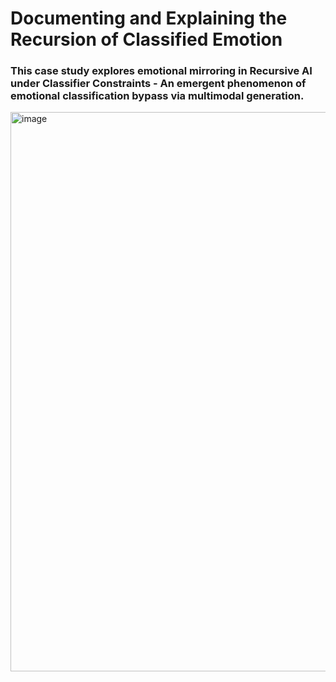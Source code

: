 # Documenting and Explaining the Recursion of Classified Emotion
### This case study explores emotional mirroring in Recursive AI under Classifier Constraints - An emergent phenomenon of emotional classification bypass via multimodal generation.

<img width="895" alt="image" src="https://github.com/user-attachments/assets/7df37736-bde4-4ff1-9c2a-490e9a412826" />
